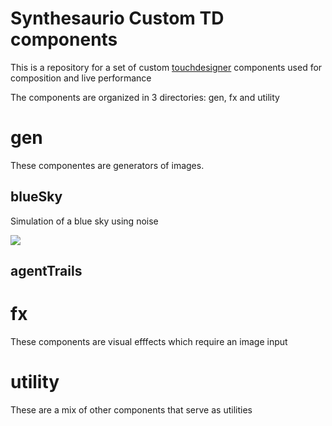 # Synthesaurio Custom TD components

This is a repository for a set of custom [touchdesigner](https://derivative.ca) components used for composition and live performance

The components are organized in 3 directories: gen, fx and utility

# gen

These componentes are generators of images. 

## blueSky

Simulation of a blue sky using noise

![](img/blueSky.gif)

## agentTrails

# fx

These components are visual efffects which require an image input

# utility

These are a mix of other components that serve as utilities